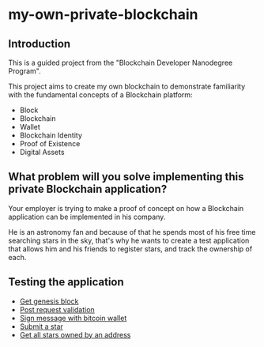 # my-own-private-blockchain

## Introduction

This is a guided project from the "Blockchain Developer Nanodegree Program".

This project aims to create my own blockchain to demonstrate familiarity with the fundamental concepts of a Blockchain platform:
- Block
- Blockchain
- Wallet
- Blockchain Identity
- Proof of Existence
- Digital Assets

## What problem will you solve implementing this private Blockchain application?
Your employer is trying to make a proof of concept on how a Blockchain application can be implemented in his company.

He is an astronomy fan and because of that he spends most of his free time searching stars in the sky, that's why he wants to create a test application that allows him and his friends to register stars, and track the ownership of each.

## Testing the application

- [Get genesis block](resources/1_get_genesis_block.PNG)
- [Post request validation](resources/2_post_request_validation.PNG)
- [Sign message with bitcoin wallet](resources/3_sign_message_with_wallet.PNG)
- [Submit a star](resources/4_submit_a_star.PNG)
- [Get all stars owned by an address](resources/5_get_stars_owned_by_an_address.PNG)
